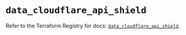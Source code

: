 # `data_cloudflare_api_shield`

Refer to the Terraform Registry for docs: [`data_cloudflare_api_shield`](https://registry.terraform.io/providers/cloudflare/cloudflare/5.1.0/docs/data-sources/api_shield).
